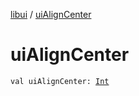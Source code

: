 [libui](index.md) / [uiAlignCenter](./ui-align-center.md)

# uiAlignCenter

`val uiAlignCenter: `[`Int`](https://kotlinlang.org/api/latest/jvm/stdlib/kotlin/-int/index.html)